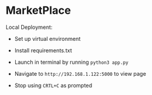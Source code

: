 # MarketPlace

Local Deployment:

* Set up virtual environment

* Install requirements.txt

* Launch in terminal by running `python3 app.py`

* Navigate to `http://192.168.1.122:5000` to view page

* Stop using `CRTL+C` as prompted
